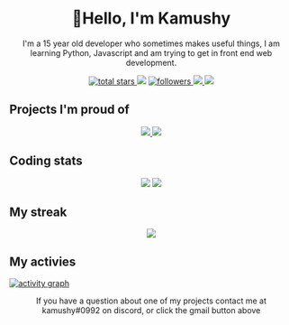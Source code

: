 <h1 align="center">
	👋Hello, I'm Kamushy
</h1>
<p align='center'>
  I'm a 15 year old developer who sometimes makes useful things, I am learning Python, Javascript and am trying to get in front end web development.
</p>

<p align='center'>
    <a href='https://github.com/kamushy?tab=repositories&sort=stargazers'>
        <img alt='total stars' title='Total stars on GitHub' src='https://custom-icon-badges.herokuapp.com/badge/dynamic/json?logo=star&color=55960c&labelColor=488207&label=Stars&style=for-the-badge&query=%24.stars&url=https://api.github-star-counter.workers.dev/user/kamushy'/>
    </a>
    <img src='https://visitor-badge-reloaded.herokuapp.com/badge?page_id=kamushy&logo=Github&style=for-the-badge&color=16a085'>
    <a href='https://github.com/kamushy?tab=followers'>
        <img alt='followers' title='Follow Me on GitHub' src='https://custom-icon-badges.herokuapp.com/github/followers/kamushy?color=236ad3&labelColor=1155ba&style=for-the-badge&logo=person-add&label=Follow&logoColor=white'/>
    </a>
    <a href='mailto:kalanscriv19@gmail.com' target='_blank'>
        <img src='https://img.shields.io/badge/Gmail-D14836?style=for-the-badge&logo=gmail&logoColor=white'/>
    </a>
    <a href='https://medium.com/@kalanscriv19' target='_blank'>
        <img src='https://img.shields.io/badge/medium-000000?style=for-the-badge&logo=medium&logoColor=white'/>
    </a>
</p>


## **Projects I'm proud of**
<p align='center'>
    <a href='https://github.com/Kamushy/payslips-data-grab-and-graph'>
        <img src='https://github-readme-stats.vercel.app/api/pin/?username=Kamushy&repo=payslips-data-grab-and-graph&alquran&title_color=ffffff&text_color=c9cacc&icon_color=2bbc8a&bg_color=0C1014&hide_border=true&hide=html'/>
    </a>
    <a href='https://github.com/Kamushy/kamushy.github.io'>
        <img src='https://github-readme-stats.vercel.app/api/pin/?username=Kamushy&repo=kamushy.github.io&title_color=ffffff&text_color=c9cacc&icon_color=2bbc8a&bg_color=0C1014&hide_border=true'/>
    </a>
</p>

## **Coding stats**
<p align = 'center'>
    <img src='https://github-readme-stats.vercel.app/api?username=kamushy&count_private=true&include_all_commits=true&show_icons=true&theme=gotham&hide_border=true&line_height=27'/>
    <img src='https://github-readme-stats.vercel.app/api/top-langs/?username=kamushy&show_icons=true&theme=gotham&line_height=27&hide_border=true'/>
</p>

## **My streak**
<p align = 'center'>
    <img src='https://github-readme-streak-stats.herokuapp.com/?user=kamushy&theme=gotham&hide_border=true'>
</p>

## My activies
[![activity graph](https://activity-graph.herokuapp.com/graph?username=kamushy&custom_title=Kamushy's%20activity%20graph&theme=gotham&hide_border=true)](https://github.com/Kamushy/github-readme-activity-graph)


<p align = "center">
If you have a question about one of my projects contact me at kamushy#0992 on discord, or click the gmail button above
</p>
	
	
